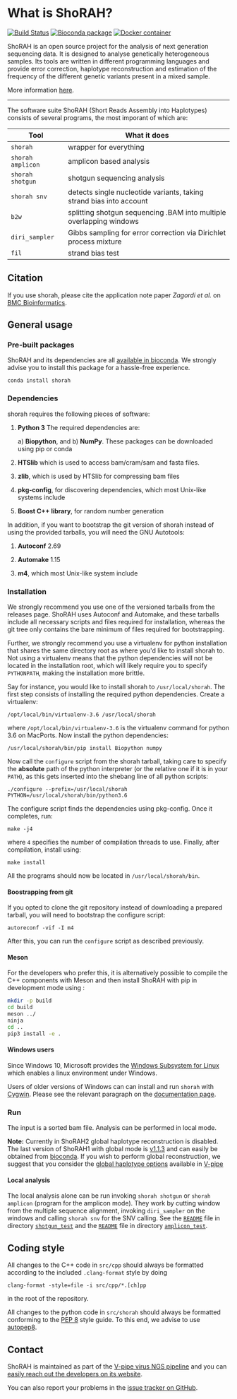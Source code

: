 What is ShoRAH?
===============
[![Build Status](https://travis-ci.org/cbg-ethz/shorah.svg?branch=master)](https://travis-ci.org/cbg-ethz/shorah)
[![Bioconda package](https://img.shields.io/conda/dn/bioconda/shorah.svg?label=Bioconda)](https://bioconda.github.io/recipes/shorah/README.html)
[![Docker container](https://quay.io/repository/biocontainers/shorah/status)](https://quay.io/repository/biocontainers/shorah)


ShoRAH is an open source project for the analysis of next generation sequencing
data. It is designed to analyse genetically heterogeneous samples. Its tools
are written in different programming languages and provide error correction,
haplotype reconstruction and estimation of the frequency of the different
genetic variants present in a mixed sample.

More information [here](http://cbg-ethz.github.io/shorah).

---

The software suite ShoRAH (Short Reads Assembly into Haplotypes) consists of
several programs, the most imporant of which are:

| Tool           | What it does                                                        |
| -------------- | ------------------------------------------------------------------- |
| `shorah`       | wrapper for everything                                              |
|`shorah amplicon`| amplicon based analysis                                            |
|`shorah shotgun`| shotgun sequencing analysis                                         |
| `shorah snv`   | detects single nucleotide variants, taking strand bias into account |
| `b2w`          | splitting shotgun sequencing .BAM into multiple overlapping windows |
| `diri_sampler` | Gibbs sampling for error correction via Dirichlet process mixture   |
| `fil`          | strand bias test                                                    |

## Citation
If you use shorah, please cite the application note paper _Zagordi et al._ on
[BMC Bioinformatics](http://www.biomedcentral.com/1471-2105/12/119).

## General usage
### Pre-built packages
ShoRAH and its dependencies are all
[available in bioconda](https://bioconda.github.io/recipes/shorah/README.html).
We strongly advise you to install this package for a hassle-free experience.

	conda install shorah

### Dependencies
shorah requires the following pieces of software:

1. **Python 3** The required dependencies are:

   a) **Biopython**, and 
   b) **NumPy**.
   These packages can be downloaded using pip or conda

2. **HTSlib** which is used to access bam/cram/sam and fasta files.

3. **zlib**, which is used by HTSlib for compressing bam files

3. **pkg-config**, for discovering dependencies, which most Unix-like systems include

4. **Boost C++ library**, for random number generation

In addition, if you want to bootstrap the git version of shorah instead of using the provided tarballs,
you will need the GNU Autotools:

1. **Autoconf** 2.69

2. **Automake** 1.15

3. **m4**, which most Unix-like system include

### Installation
We strongly recommend you use one of the versioned tarballs from the releases page. ShoRAH uses Autoconf
and Automake, and these tarballs include all necessary scripts and files required for installation, whereas
the git tree only contains the bare minimum of files required for bootstrapping.

Further, we strongly recommend you use a virtualenv for python installation that shares the same directory
root as where you'd like to install shorah to. Not using a virtualenv means that the python dependencies will
not be located in the installation root, which will likely require you to specify `PYTHONPATH`, making the
installation more brittle.

Say for instance, you would like to install shorah to `/usr/local/shorah`. The first step consists of installing
the required python dependencies. Create a virtualenv:

	/opt/local/bin/virtualenv-3.6 /usr/local/shorah

where `/opt/local/bin/virtualenv-3.6` is the virtualenv command for python 3.6 on MacPorts. Now install
the python dependencies:

	/usr/local/shorah/bin/pip install Biopython numpy

Now call the `configure` script from the shorah tarball, taking care to specify the **absolute** path of the
python interpreter (or the relative one if it is in your `PATH`), as this gets inserted into the shebang line of all python scripts:

	./configure --prefix=/usr/local/shorah PYTHON=/usr/local/shorah/bin/python3.6

The configure script finds the dependencies using pkg-config. Once it completes, run:

	make -j4

where `4` specifies the number of compilation threads to use. Finally, after compilation, install using:

	make install

All the programs should now be located in `/usr/local/shorah/bin`.

#### Boostrapping from git
If you opted to clone the git repository instead of downloading a prepared tarball, you will need to bootstrap
the configure script:

	autoreconf -vif -I m4

After this, you can run the `configure` script as described previously.

#### Meson

For the developers who prefer this, it is alternatively possible to compile the C++ components with Meson and then install ShoRAH with pip in development mode using :

```bash
mkdir -p build
cd build
meson ../
ninja
cd ..
pip3 install -e .
```

#### Windows users
Since Windows 10, Microsoft provides the 
[Windows Subsystem for Linux](https://docs.microsoft.com/en-us/windows/wsl/about) 
which enables a linux environment under Windows.

Users of older versions of Windows can can install and run `shorah` with [Cygwin](http://www.cygwin.com).
Please see the relevant paragraph on the
[documentation page](http://cbg-ethz.github.io/shorah/).

### Run
The input is a sorted bam file. Analysis can be performed in local mode.

**Note:** Currently in ShoRAH2 global haplotype reconstruction is disabled.
The last version of ShoRAH1 with global mode is
[v1.1.3](https://github.com/cbg-ethz/shorah/tree/v1.1.3)
and can easily be obtained from
[bioconda](https://bioconda.github.io/recipes/shorah/README.html).
If you wish to perform global reconstruction, we suggest that you consider the
[global haplotype options](https://github.com/cbg-ethz/V-pipe/wiki/options#haplotype_reconstruction)
available in [V-pipe](https://cbg-ethz.github.io/V-pipe/)

#### Local analysis
The local analysis alone can be run invoking `shorah shotgun` or `shorah amplicon` (program
for the amplicon mode). They work by cutting window from the multiple sequence
alignment, invoking `diri_sampler` on the windows and calling `shorah snv` for the
SNV calling. See the
[`README`](https://github.com/cbg-ethz/shorah/blob/master/examples/shotgun_test/README.md)
file in directory
[`shotgun_test`](https://github.com/cbg-ethz/shorah/blob/master/examples/shotgun_test/)
and the
[`README`](https://github.com/cbg-ethz/shorah/blob/master/examples/amplicon_test/README.md)
file in directory
[`amplicon_test`](https://github.com/cbg-ethz/shorah/blob/master/examples/amplicon_test/).


## Coding style
All changes to the C++ code in `src/cpp` should always be formatted according to the included `.clang-format` style by doing

	clang-format -style=file -i src/cpp/*.[ch]pp

in the root of the repository.

All changes to the python code in `src/shorah` should always be formatted conforming to the [PEP 8](https://www.python.org/dev/peps/pep-0008/) style guide. To this end, we advise to use [autopep8](https://pypi.python.org/pypi/autopep8).

## Contact

ShoRAH is maintained as part of the [V-pipe virus NGS pipeline](https://cbg-ethz.github.io/V-pipe/)
and you can [easily reach out the developers on its website](https://cbg-ethz.github.io/V-pipe/contact).

You can also report your problems in the [issue tracker on GitHub](https://github.com/cbg-ethz/shorah/issues).
